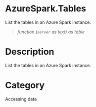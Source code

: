 # AzureSpark.Tables
List the tables in an Azure Spark instance.
> _function (<code>server</code> as text) as table_

# Description 
List the tables in an Azure Spark instance.
# Category 
Accessing data
